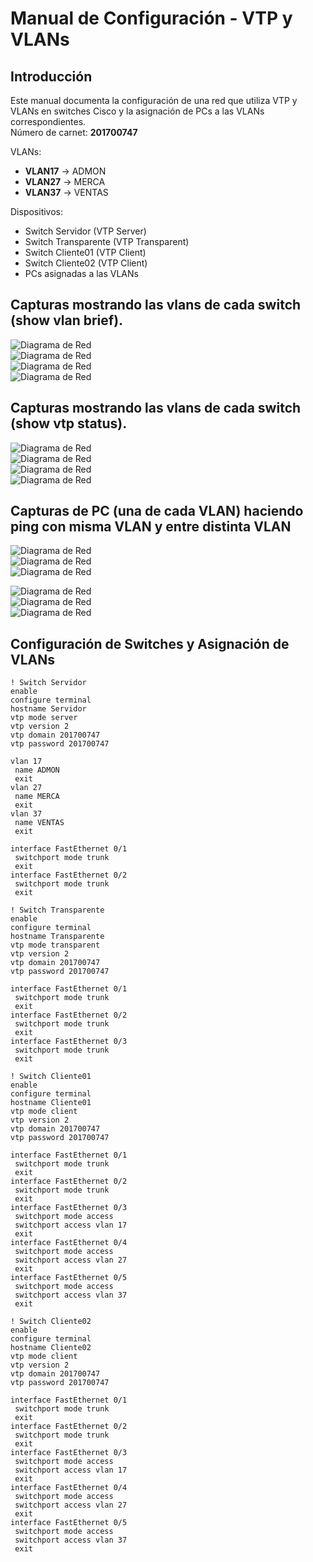 # Manual de Configuración - VTP y VLANs  

## Introducción  
Este manual documenta la configuración de una red que utiliza VTP y VLANs en switches Cisco y la asignación de PCs a las VLANs correspondientes.    
Número de carnet: **201700747**  

VLANs:  
- **VLAN17** → ADMON  
- **VLAN27** → MERCA  
- **VLAN37** → VENTAS  

Dispositivos:  
- Switch Servidor (VTP Server)  
- Switch Transparente (VTP Transparent)  
- Switch Cliente01 (VTP Client)  
- Switch Cliente02 (VTP Client)  
- PCs asignadas a las VLANs  

## Capturas mostrando las vlans de cada switch (show vlan brief). 
![Diagrama de Red](./capturas/servidor2.png)  
![Diagrama de Red](./capturas/transp2.png)  
![Diagrama de Red](./capturas/cliente12.png)  
![Diagrama de Red](./capturas/client22.png)  

## Capturas mostrando las vlans de cada switch (show vtp status).
![Diagrama de Red](./capturas/servidor2.png)  
![Diagrama de Red](./capturas/transp2.png)  
![Diagrama de Red](./capturas/cliente12.png)  
![Diagrama de Red](./capturas/client22.png)  

## Capturas de PC (una de cada VLAN) haciendo ping con misma VLAN y entre distinta VLAN 
![Diagrama de Red](./capturas/vlan1.png)  
![Diagrama de Red](./capturas/vlan2.png)  
![Diagrama de Red](./capturas/vlan3.png) 

![Diagrama de Red](./capturas/vlandistinto1.png)  
![Diagrama de Red](./capturas/vlandistinto2.png)  
![Diagrama de Red](./capturas/vlandistinto3.png)


## Configuración de Switches y Asignación de VLANs  

```plaintext  
! Switch Servidor  
enable  
configure terminal  
hostname Servidor  
vtp mode server  
vtp version 2  
vtp domain 201700747  
vtp password 201700747  

vlan 17  
 name ADMON  
 exit  
vlan 27  
 name MERCA  
 exit  
vlan 37  
 name VENTAS  
 exit  

interface FastEthernet 0/1  
 switchport mode trunk  
 exit  
interface FastEthernet 0/2  
 switchport mode trunk  
 exit  

! Switch Transparente  
enable  
configure terminal  
hostname Transparente  
vtp mode transparent  
vtp version 2  
vtp domain 201700747  
vtp password 201700747  

interface FastEthernet 0/1  
 switchport mode trunk  
 exit  
interface FastEthernet 0/2  
 switchport mode trunk  
 exit  
interface FastEthernet 0/3  
 switchport mode trunk  
 exit  

! Switch Cliente01  
enable  
configure terminal  
hostname Cliente01  
vtp mode client  
vtp version 2  
vtp domain 201700747  
vtp password 201700747  

interface FastEthernet 0/1  
 switchport mode trunk  
 exit  
interface FastEthernet 0/2  
 switchport mode trunk  
 exit  
interface FastEthernet 0/3  
 switchport mode access  
 switchport access vlan 17  
 exit  
interface FastEthernet 0/4  
 switchport mode access  
 switchport access vlan 27  
 exit  
interface FastEthernet 0/5  
 switchport mode access  
 switchport access vlan 37  
 exit  

! Switch Cliente02  
enable  
configure terminal  
hostname Cliente02  
vtp mode client  
vtp version 2  
vtp domain 201700747  
vtp password 201700747  

interface FastEthernet 0/1  
 switchport mode trunk  
 exit  
interface FastEthernet 0/2  
 switchport mode trunk  
 exit  
interface FastEthernet 0/3  
 switchport mode access  
 switchport access vlan 17  
 exit  
interface FastEthernet 0/4  
 switchport mode access  
 switchport access vlan 27  
 exit  
interface FastEthernet 0/5  
 switchport mode access  
 switchport access vlan 37  
 exit  